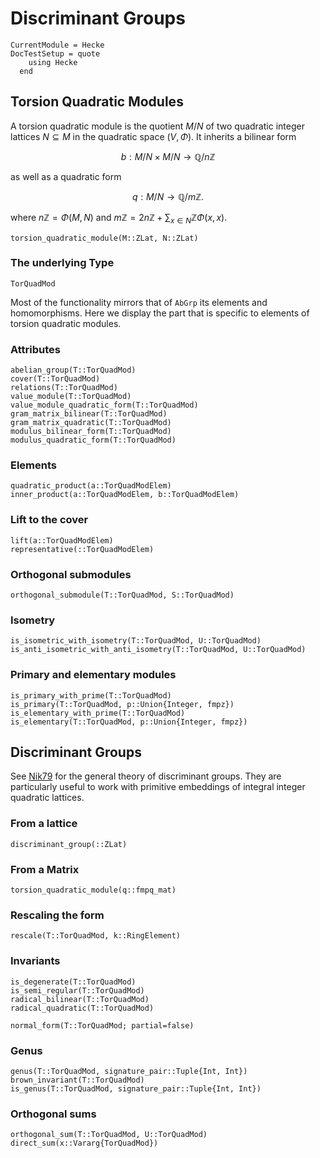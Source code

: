 # Discriminant Groups
```@meta
CurrentModule = Hecke
DocTestSetup = quote
    using Hecke
  end
```

## Torsion Quadratic Modules
A torsion quadratic module is the quotient
$M/N$ of two quadratic integer lattices $N \subseteq M$ in the quadratic
space $(V,\Phi)$.
It inherits a bilinear form

$$b: M/N \times M/N \to \mathbb{Q} / n \mathbb{Z}$$

as well as a quadratic form

$$q: M/N \to \mathbb{Q} / m \mathbb{Z}.$$

where $n \mathbb{Z} = \Phi(M,N)$ and
$m \mathbb{Z} = 2n\mathbb{Z} + \sum_{x \in N} \mathbb{Z} \Phi (x,x)$.

```@docs
torsion_quadratic_module(M::ZLat, N::ZLat)
```

### The underlying Type
```@docs
TorQuadMod
```

Most of the functionality mirrors that of `AbGrp` its elements and homomorphisms.
Here we display the part that is specific to elements of torsion quadratic modules.
### Attributes

```@docs
abelian_group(T::TorQuadMod)
cover(T::TorQuadMod)
relations(T::TorQuadMod)
value_module(T::TorQuadMod)
value_module_quadratic_form(T::TorQuadMod)
gram_matrix_bilinear(T::TorQuadMod)
gram_matrix_quadratic(T::TorQuadMod)
modulus_bilinear_form(T::TorQuadMod)
modulus_quadratic_form(T::TorQuadMod)
```

### Elements

```@docs
quadratic_product(a::TorQuadModElem)
inner_product(a::TorQuadModElem, b::TorQuadModElem)
```

### Lift to the cover
```@docs
lift(a::TorQuadModElem)
representative(::TorQuadModElem)
```

### Orthogonal submodules
```@docs
orthogonal_submodule(T::TorQuadMod, S::TorQuadMod)
```

### Isometry
```@docs
is_isometric_with_isometry(T::TorQuadMod, U::TorQuadMod)
is_anti_isometric_with_anti_isometry(T::TorQuadMod, U::TorQuadMod)
```

### Primary and elementary modules
```docs
is_primary_with_prime(T::TorQuadMod)
is_primary(T::TorQuadMod, p::Union{Integer, fmpz})
is_elementary_with_prime(T::TorQuadMod)
is_elementary(T::TorQuadMod, p::Union{Integer, fmpz})
```

## Discriminant Groups
See [Nik79](@cite) for the general theory of discriminant groups.
They are particularly useful to work with primitive embeddings of
integral integer quadratic lattices.

### From a lattice

```@docs
discriminant_group(::ZLat)
```

### From a Matrix

```@docs
torsion_quadratic_module(q::fmpq_mat)
```
### Rescaling the form
```@docs
rescale(T::TorQuadMod, k::RingElement)
```

### Invariants

```@docs
is_degenerate(T::TorQuadMod)
is_semi_regular(T::TorQuadMod)
radical_bilinear(T::TorQuadMod)
radical_quadratic(T::TorQuadMod)

normal_form(T::TorQuadMod; partial=false)
```

### Genus
```@docs
genus(T::TorQuadMod, signature_pair::Tuple{Int, Int})
brown_invariant(T::TorQuadMod)
is_genus(T::TorQuadMod, signature_pair::Tuple{Int, Int})
```

### Orthogonal sums
```@docs
orthogonal_sum(T::TorQuadMod, U::TorQuadMod)
direct_sum(x::Vararg{TorQuadMod})
```
